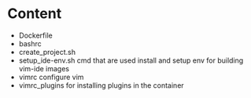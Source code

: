 # Content
- Dockerfile
- bashrc
- create_project.sh
- setup_ide-env.sh
    cmd that are used install and setup env for building vim-ide images
- vimrc
    configure vim 
- vimrc_plugins 
    for installing plugins in the container
